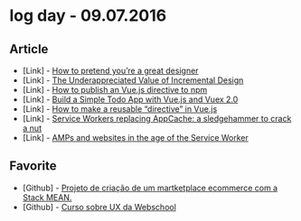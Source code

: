 # log day - 09.07.2016

## Article

- \[Link\] - [How to pretend you’re a great designer](https://thedesignteam.io/how-to-pretend-youre-a-great-designer-3625de90d79f#.pxl0wneeb)
- \[Link\] - [The Underappreciated Value of Incremental Design](https://m.signalvnoise.com/the-underappreciated-value-of-incremental-design-7b15f15daa8a#.962qz6xgf)
- \[Link\] - [How to publish an Vue.js directive to npm](https://medium.com/@heatherbooker/how-to-publish-an-vue-js-directive-to-npm-e98600fb5d2f#.mopikercq)
- \[Link\] - [Build a Simple Todo App with Vue.js and Vuex 2.0](https://medium.com/@paadams/build-a-simple-todo-app-with-vue-js-1778ae175514#.h207r7hbv)
- \[Link\] - [How to make a reusable “directive” in Vue.js](https://medium.com/@heatherbooker/how-to-make-a-reusable-directive-in-vue-js-b28e1dfd76a3#.o3qtbatyj)
- \[Link\] - [Service Workers replacing AppCache: a sledgehammer to crack a nut](https://medium.com/@firt/service-workers-replacing-appcache-a-sledgehammer-to-crack-a-nut-5db6f473cc9b#.x5z2vqytr)
- \[Link\] - [AMPs and websites in the age of the Service Worker](https://medium.com/@cramforce/amps-and-websites-in-the-age-of-the-service-worker-8369841dc962#.67d2e9xco)


## Favorite

- \[Github\] - [Projeto de criação de um martketplace ecommerce com a Stack MEAN.](https://github.com/Webschool-io/Project-Marketplace-Ecommerce)
- \[Github\] - [Curso sobre UX da Webschool](https://github.com/Webschool-io/Curso-UX)
